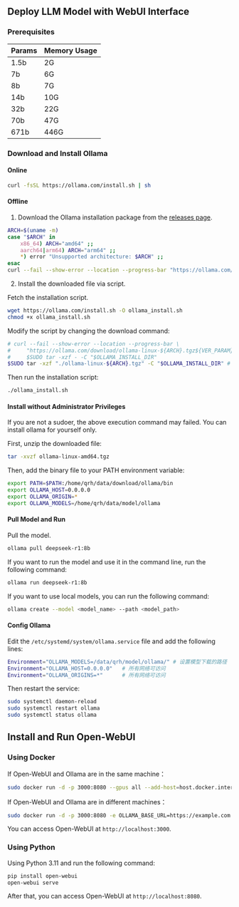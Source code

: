 ## Deploy LLM Model with WebUI Interface

### Prerequisites

| Params| Memory Usage           |
| ----- | ---------------------- |
| 1.5b  | 2G                     |
| 7b    | 6G                     |
| 8b    | 7G                     |
| 14b   | 10G                    |
| 32b   | 22G                    |
| 70b   | 47G                    |
| 671b  | 446G                   |


### Download and Install Ollama

#### Online

```sh
curl -fsSL https://ollama.com/install.sh | sh
```

#### Offline

1. Download the Ollama installation package from the [releases page](https://github.com/ollama/ollama/releases).

```sh
ARCH=$(uname -m)
case "$ARCH" in
    x86_64) ARCH="amd64" ;;
    aarch64|arm64) ARCH="arm64" ;;
    *) error "Unsupported architecture: $ARCH" ;;
esac
curl --fail --show-error --location --progress-bar "https://ollama.com/download/ollama-linux-${ARCH}.tgz"
```

2. Install the downloaded file via script.

Fetch the installation script.

```sh
wget https://ollama.com/install.sh -O ollama_install.sh
chmod +x ollama_install.sh
```

Modify the script by changing the download command:

```sh
# curl --fail --show-error --location --progress-bar \
#     "https://ollama.com/download/ollama-linux-${ARCH}.tgz${VER_PARAM}" | \
#     $SUDO tar -xzf - -C "$OLLAMA_INSTALL_DIR"
$SUDO tar -xzf "./ollama-linux-${ARCH}.tgz" -C "$OLLAMA_INSTALL_DIR" # for local installation
```

Then run the installation script:

```sh
./ollama_install.sh
```

#### Install without Administrator Privileges

If you are not a sudoer, the above execution command may failed. You can install ollama for yourself only.

First, unzip the downloaded file:

```sh
tar -xvzf ollama-linux-amd64.tgz
```

Then, add the binary file to your PATH environment variable:

```sh
export PATH=$PATH:/home/qrh/data/download/ollama/bin
export OLLAMA_HOST=0.0.0.0
export OLLAMA_ORIGIN=*
export OLLAMA_MODELS=/home/qrh/data/model/ollama
```

#### Pull Model and Run

Pull the model.

```sh
ollama pull deepseek-r1:8b
```

If you want to run the model and use it in the command line, run the following command:

```sh
ollama run deepseek-r1:8b
```

If you want to use local models, you can run the following command:

```sh
ollama create --model <model_name> --path <model_path>
```

#### Config Ollama

Edit the `/etc/systemd/system/ollama.service` file and add the following lines:

```sh
Environment="OLLAMA_MODELS=/data/qrh/model/ollama/" # 设置模型下载的路径
Environment="OLLAMA_HOST=0.0.0.0"   # 所有网络可访问
Environment="OLLAMA_ORIGINS=*"      # 所有网络可访问
```

Then restart the service:

```sh
sudo systemctl daemon-reload
sudo systemctl restart ollama
sudo systemctl status ollama
```


## Install and Run Open-WebUI

### Using Docker

If Open-WebUI and Ollama are in the same machine：

```sh
sudo docker run -d -p 3000:8080 --gpus all --add-host=host.docker.internal:host-gateway -v open-webui:/app/backend/data --name open-webui --restart always ghcr.io/open-webui/open-webui:main
```

If Open-WebUI and Ollama are in different machines：

```sh
sudo docker run -d -p 3000:8080 -e OLLAMA_BASE_URL=https://example.com -v open-webui:/app/backend/data --name open-webui --restart always ghcr.io/open-webui/open-webui:main
```

You can access Open-WebUI at `http://localhost:3000`.

### Using Python

Using Python 3.11 and run the following command:

```sh
pip install open-webui
open-webui serve
```

After that, you can access Open-WebUI at `http://localhost:8080`.